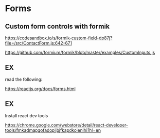 # Forms

## Custom form controls with formik

https://codesandbox.io/s/formik-custom-field-dp87j?file=/src/ContactForm.js:642-671

https://github.com/formium/formik/blob/master/examples/CustomInputs.js

## EX

read the following:

https://reactjs.org/docs/forms.html

## EX

Install react dev tools

https://chrome.google.com/webstore/detail/react-developer-tools/fmkadmapgofadopljbjfkapdkoienihi?hl=en


